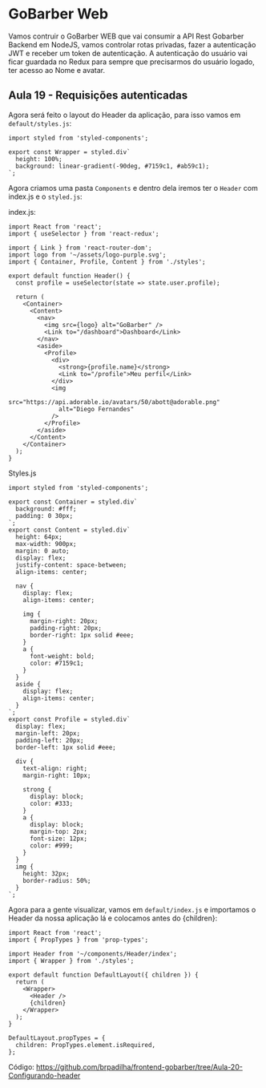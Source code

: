 # GoBarber Web

Vamos contruir o GoBarber WEB que vai consumir a API Rest Gobarber Backend em NodeJS, vamos controlar rotas privadas, fazer a autenticação JWT e receber um token de autenticação. A autenticação do usuário vai ficar guardada no Redux para sempre que precisarmos do usuário logado, ter acesso ao Nome e avatar.

## Aula 19 - Requisições autenticadas

Agora será feito o layout do Header da aplicação, para isso vamos em `default/styles.js`:

```
import styled from 'styled-components';

export const Wrapper = styled.div`
  height: 100%;
  background: linear-gradient(-90deg, #7159c1, #ab59c1);
`;

```

Agora criamos uma pasta `Components` e dentro dela iremos ter o `Header` com index.js e o `styled.js`:

index.js:

```
import React from 'react';
import { useSelector } from 'react-redux';

import { Link } from 'react-router-dom';
import logo from '~/assets/logo-purple.svg';
import { Container, Profile, Content } from './styles';

export default function Header() {
  const profile = useSelector(state => state.user.profile);

  return (
    <Container>
      <Content>
        <nav>
          <img src={logo} alt="GoBarber" />
          <Link to="/dashboard">Dashboard</Link>
        </nav>
        <aside>
          <Profile>
            <div>
              <strong>{profile.name}</strong>
              <Link to="/profile">Meu perfil</Link>
            </div>
            <img
              src="https://api.adorable.io/avatars/50/abott@adorable.png"
              alt="Diego Fernandes"
            />
          </Profile>
        </aside>
      </Content>
    </Container>
  );
}
```

Styles.js

```
import styled from 'styled-components';

export const Container = styled.div`
  background: #fff;
  padding: 0 30px;
`;
export const Content = styled.div`
  height: 64px;
  max-width: 900px;
  margin: 0 auto;
  display: flex;
  justify-content: space-between;
  align-items: center;

  nav {
    display: flex;
    align-items: center;

    img {
      margin-right: 20px;
      padding-right: 20px;
      border-right: 1px solid #eee;
    }
    a {
      font-weight: bold;
      color: #7159c1;
    }
  }
  aside {
    display: flex;
    align-items: center;
  }
`;
export const Profile = styled.div`
  display: flex;
  margin-left: 20px;
  padding-left: 20px;
  border-left: 1px solid #eee;

  div {
    text-align: right;
    margin-right: 10px;

    strong {
      display: block;
      color: #333;
    }
    a {
      display: block;
      margin-top: 2px;
      font-size: 12px;
      color: #999;
    }
  }
  img {
    height: 32px;
    border-radius: 50%;
  }
`;
```

Agora para a gente visualizar, vamos em `default/index.js` e importamos o Header da nossa aplicação lá e colocamos antes do {children}:

```
import React from 'react';
import { PropTypes } from 'prop-types';

import Header from '~/components/Header/index';
import { Wrapper } from './styles';

export default function DefaultLayout({ children }) {
  return (
    <Wrapper>
      <Header />
      {children}
    </Wrapper>
  );
}

DefaultLayout.propTypes = {
  children: PropTypes.element.isRequired,
};

```

Código: https://github.com/brpadilha/frontend-gobarber/tree/Aula-20-Configurando-header
